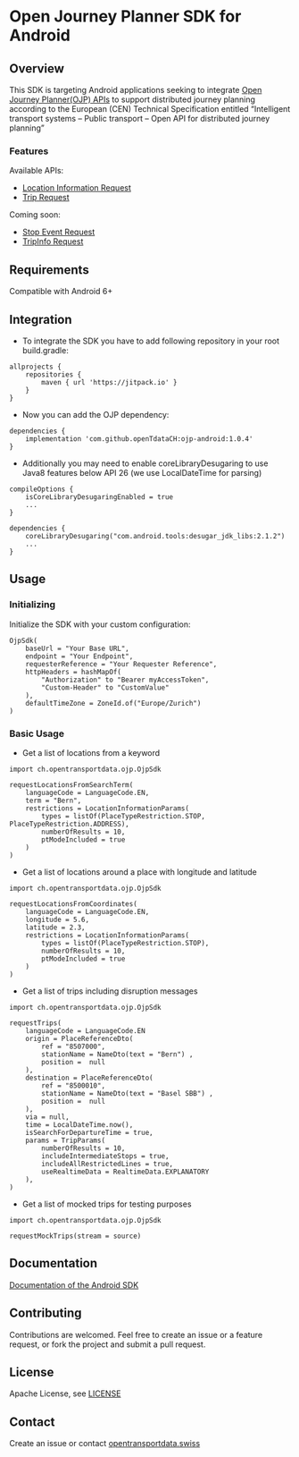 # Open Journey Planner SDK for Android

## Overview
This SDK is targeting Android applications seeking to integrate [Open Journey Planner(OJP) APIs](https://github.com/openTdataCH/ojp-android/) to support distributed journey planning according to the European (CEN) Technical Specification entitled “Intelligent transport systems – Public transport – Open API for distributed journey planning”

### Features
Available APIs:
- [Location Information Request](https://opentransportdata.swiss/en/cookbook/location-information-service/)
- [Trip Request](https://opentransportdata.swiss/en/cookbook/ojptriprequest/)

Coming soon:
- [Stop Event Request](https://opentransportdata.swiss/en/cookbook/ojp-stopeventservice/)
- [TripInfo Request](https://opentransportdata.swiss/en/cookbook/ojptripinforequest/)

## Requirements
Compatible with Android 6+

## Integration
- To integrate the SDK you have to add following repository in your root build.gradle:
```
allprojects {
    repositories {
        maven { url 'https://jitpack.io' }
    }
}
```
- Now you can add the OJP dependency:
```
dependencies {
    implementation 'com.github.openTdataCH:ojp-android:1.0.4'
}
```
- Additionally you may need to enable coreLibraryDesugaring to use Java8 features below API 26 (we use LocalDateTime for parsing)
```
compileOptions {
    isCoreLibraryDesugaringEnabled = true
    ...
}

dependencies {
    coreLibraryDesugaring("com.android.tools:desugar_jdk_libs:2.1.2")
    ...
}
```

## Usage
### Initializing
Initialize the SDK with your custom configuration:
```
OjpSdk(
    baseUrl = "Your Base URL",
    endpoint = "Your Endpoint",
    requesterReference = "Your Requester Reference",
    httpHeaders = hashMapOf(
    	"Authorization" to "Bearer myAccessToken",
    	"Custom-Header" to "CustomValue"
    ),
    defaultTimeZone = ZoneId.of("Europe/Zurich")
)   
```
### Basic Usage
- Get a list of locations from a keyword
```
import ch.opentransportdata.ojp.OjpSdk

requestLocationsFromSearchTerm(
    languageCode = LanguageCode.EN,
    term = "Bern",
    restrictions = LocationInformationParams(
        types = listOf(PlaceTypeRestriction.STOP, PlaceTypeRestriction.ADDRESS),
        numberOfResults = 10,
        ptModeIncluded = true
    )
)                
```

- Get a list of locations around a place with longitude and latitude
```
import ch.opentransportdata.ojp.OjpSdk

requestLocationsFromCoordinates(
    languageCode = LanguageCode.EN,
    longitude = 5.6,
    latitude = 2.3,
    restrictions = LocationInformationParams(
        types = listOf(PlaceTypeRestriction.STOP),
        numberOfResults = 10,
        ptModeIncluded = true
    )
)      
```

- Get a list of trips including disruption messages
```
import ch.opentransportdata.ojp.OjpSdk

requestTrips(
    languageCode = LanguageCode.EN
    origin = PlaceReferenceDto(
        ref = "8507000",
        stationName = NameDto(text = "Bern") ,
        position =  null
    ),
    destination = PlaceReferenceDto(
        ref = "8500010",
        stationName = NameDto(text = "Basel SBB") ,
        position =  null
    ),
    via = null,
    time = LocalDateTime.now(),
    isSearchForDepartureTime = true,
    params = TripParams(
        numberOfResults = 10,
        includeIntermediateStops = true,
        includeAllRestrictedLines = true,
        useRealtimeData = RealtimeData.EXPLANATORY
    ),
)     
```

- Get a list of mocked trips for testing purposes 
```
import ch.opentransportdata.ojp.OjpSdk

requestMockTrips(stream = source)
```

## Documentation
[Documentation of the Android SDK](https://opentdatach.github.io/ojp-android/)

## Contributing
Contributions are welcomed. Feel free to create an issue or a feature request, or fork the project and submit a pull request.

## License
Apache License, see [LICENSE](./LICENSE)

## Contact
Create an issue or contact [opentransportdata.swiss](https://opentransportdata.swiss/en/contact-2/)
